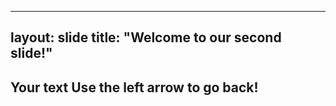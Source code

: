 --------
layout: slide
title: "Welcome to our second slide!"
----
Your text
Use the left arrow to go back!
-------
